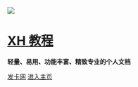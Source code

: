 ![](https://pic.xhcheats.cn/assets/2023/12/24/023626.png)

# [**XH 教程**](?id=XH教程)

**轻量、易用、功能丰富、精致专业的个人文档**

[发卡网](https://xhaomenu.xyz/)  [进入主页](/README.md)